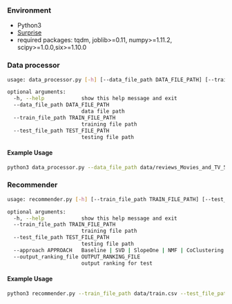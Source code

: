 ### Environment
- Python3
- [Surprise](https://github.com/NicolasHug/Surprise)
- required packages: tqdm, joblib>=0.11, numpy>=1.11.2, scipy>=1.0.0,six>=1.10.0
### Data processor

```bash
usage: data_processor.py [-h] [--data_file_path DATA_FILE_PATH] [--train_file_path TRAIN_FILE_PATH] [--test_file_path TEST_FILE_PATH]

optional arguments:
  -h, --help            show this help message and exit
  --data_file_path DATA_FILE_PATH
                        data file path
  --train_file_path TRAIN_FILE_PATH
                        training file path
  --test_file_path TEST_FILE_PATH
                        testing file path

```
#### Example Usage
```bash
python3 data_processor.py --data_file_path data/reviews_Movies_and_TV_5.json --train_file_path data/train.csv --test_file_path data/test.csv
```

### Recommender

```bash
usage: recommender.py [-h] [--train_file_path TRAIN_FILE_PATH] [--test_file_path TEST_FILE_PATH] [--approach APPROACH] [--output_ranking_file OUTPUT_RANKING_FILE]

optional arguments:
  -h, --help            show this help message and exit
  --train_file_path TRAIN_FILE_PATH
                        training file path
  --test_file_path TEST_FILE_PATH
                        testing file path
  --approach APPROACH   Baseline | SVD | SlopeOne | NMF | CoClustering
  --output_ranking_file OUTPUT_RANKING_FILE
                        output ranking for test
```
#### Example Usage
```bash
python3 recommender.py --train_file_path data/train.csv --test_file_path data/test.csv --approach Baseline --output_ranking_file ranking
```





